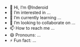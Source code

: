 - 👋 Hi, I’m @Inderoid
- 👀 I’m interested in ...
- 🌱 I’m currently learning ...
- 💞️ I’m looking to collaborate on ...
- 📫 How to reach me ...
- 😄 Pronouns: ...
- ⚡ Fun fact: ...

<!---
Inderoid/Inderoid is a ✨ special ✨ repository because its `README.md` (this file) appears on your GitHub profile.
You can click the Preview link to take a look at your changes.
--->
